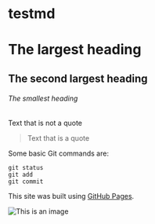 # testmd

# The largest heading

## The second largest heading

###### The smallest heading

Text that is not a quote

> Text that is a quote

Some basic Git commands are:

```
git status
git add
git commit
```

This site was built using [GitHub Pages](https://pages.github.com/).

![This is an image](https://myoctocat.com/assets/images/base-octocat.svg)
